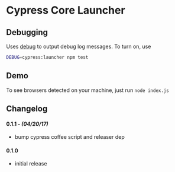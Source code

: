# Cypress Core Launcher

## Debugging

Uses [debug](https://github.com/visionmedia/debug#readme)
to output debug log messages. To turn on, use

```sh
DEBUG=cypress:launcher npm test
```

## Demo

To see browsers detected on your machine, just run `node index.js`

## Changelog

#### 0.1.1 - *(04/20/17)*
- bump cypress coffee script and releaser dep

#### 0.1.0
- initial release
